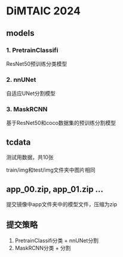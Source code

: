 # DiMTAIC 2024

## models

### 1. PretrainClassifi

ResNet50预训练分类模型

### 2. nnUNet

自适应UNet分割模型

### 3. MaskRCNN

基于ResNet50和coco数据集的预训练分割模型

## tcdata

测试用数据，共10张

train/img和test/img文件夹中图片相同

## app_00.zip, app_01.zip ...
提交镜像中app文件夹中的模型文件，压缩为zip

## 提交策略

1. PretrainClassifi分类 + nnUNet分割
2. MaskRCNN分类 + 分割


